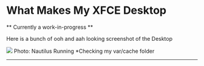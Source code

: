 # What Makes My XFCE Desktop

** Currently a work-in-progress **

Here is a bunch of ooh and aah looking screenshot of the Desktop

 ![](screenshots.png)
 Photo: Nautilus Running *Checking my var/cache folder

* * *
